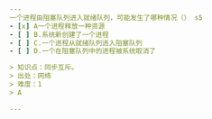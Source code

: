 ```yaml
---
一个进程由阻塞队列进入就绪队列，可能发生了哪种情况（） s5
- [x] A一个进程释放一种资源
- [ ] B.系统新创建了一个进程
- [ ] C.一个进程从就绪队列进入阻塞队列
- [ ] D.一个在阻塞队列中的进程被系统取消了

> 知识点：同步互斥。
> 出处：网络
> 难度：1
> A

---
```

